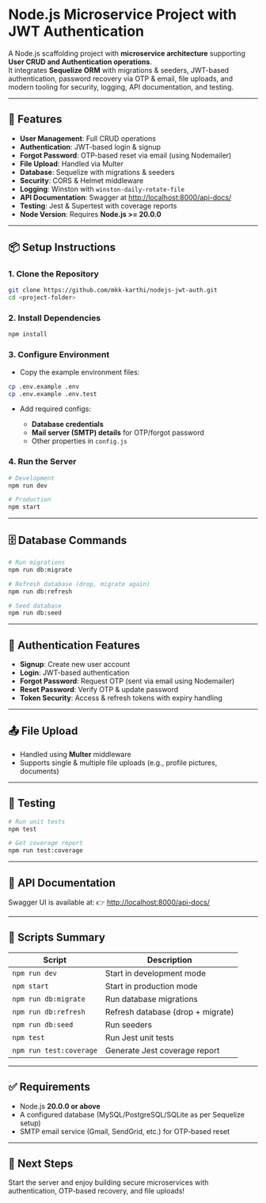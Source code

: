 # Node.js Microservice Project with JWT Authentication

A Node.js scaffolding project with **microservice architecture** supporting **User CRUD and Authentication operations**.  
It integrates **Sequelize ORM** with migrations & seeders, JWT-based authentication, password recovery via OTP & email, file uploads, and modern tooling for security, logging, API documentation, and testing.

---

## 🚀 Features

- **User Management**: Full CRUD operations  
- **Authentication**: JWT-based login & signup  
- **Forgot Password**: OTP-based reset via email (using Nodemailer)  
- **File Upload**: Handled via Multer  
- **Database**: Sequelize with migrations & seeders  
- **Security**: CORS & Helmet middleware  
- **Logging**: Winston with `winston-daily-rotate-file`  
- **API Documentation**: Swagger at [http://localhost:8000/api-docs/](http://localhost:8000/api-docs/)  
- **Testing**: Jest & Supertest with coverage reports  
- **Node Version**: Requires **Node.js >= 20.0.0**

---

## 📦 Setup Instructions

### 1. Clone the Repository
```bash
git clone https://github.com/mkk-karthi/nodejs-jwt-auth.git
cd <project-folder>
````

### 2. Install Dependencies

```bash
npm install
```

### 3. Configure Environment

* Copy the example environment files:

```bash
cp .env.example .env
cp .env.example .env.test
```

* Add required configs:

  * **Database credentials**
  * **Mail server (SMTP) details** for OTP/forgot password
  * Other properties in `config.js`

### 4. Run the Server

```bash
# Development
npm run dev

# Production
npm start
```

---

## 🗄️ Database Commands

```bash
# Run migrations
npm run db:migrate

# Refresh database (drop, migrate again)
npm run db:refresh

# Seed database
npm run db:seed
```

---

## 🔐 Authentication Features

* **Signup**: Create new user account
* **Login**: JWT-based authentication
* **Forgot Password**: Request OTP (sent via email using Nodemailer)
* **Reset Password**: Verify OTP & update password
* **Token Security**: Access & refresh tokens with expiry handling

---

## 📤 File Upload

* Handled using **Multer** middleware
* Supports single & multiple file uploads (e.g., profile pictures, documents)

---

## 🧪 Testing

```bash
# Run unit tests
npm test

# Get coverage report
npm run test:coverage
```

---

## 📖 API Documentation

Swagger UI is available at:
👉 [http://localhost:8000/api-docs/](http://localhost:8000/api-docs/)

---

## 📜 Scripts Summary

| Script                  | Description                       |
| ----------------------- | --------------------------------- |
| `npm run dev`           | Start in development mode         |
| `npm start`             | Start in production mode          |
| `npm run db:migrate`    | Run database migrations           |
| `npm run db:refresh`    | Refresh database (drop + migrate) |
| `npm run db:seed`       | Run seeders                       |
| `npm test`              | Run Jest unit tests               |
| `npm run test:coverage` | Generate Jest coverage report     |

---

## ✅ Requirements

* Node.js **20.0.0 or above**
* A configured database (MySQL/PostgreSQL/SQLite as per Sequelize setup)
* SMTP email service (Gmail, SendGrid, etc.) for OTP-based reset

---

## 🎉 Next Steps

Start the server and enjoy building secure microservices with authentication, OTP-based recovery, and file uploads!
